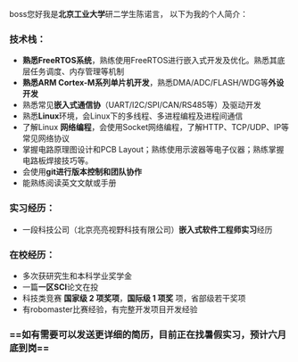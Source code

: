 boss您好我是**北京工业大学**研二学生陈诺言，
以下为我的个人简介：
### **技术栈**：
- **熟悉FreeRTOS系统**，熟练使用FreeRTOS进行嵌入式开发及优化。熟悉其底层任务调度、内存管理等机制
- **熟悉ARM Cortex-M系列单片机开发**，熟悉DMA/ADC/FLASH/WDG等**外设开发**
- 熟悉常见**嵌入式通信协**（UART/I2C/SPI/CAN/RS485等）及驱动开发
- 熟悉**Linux**环境，会Linux下的多线程、多进程编程及进程间通信
- 了解Linux **网络编程**，会使用Socket网络编程，了解HTTP、TCP/UDP、IP等常见网络协议
- 掌握电路原理图设计和PCB Layout；熟练使用示波器等电子仪器；熟练掌握电路板焊接技巧等。
- 会使用**git进行版本控制和团队协作**
- 能熟练阅读英文文献或手册
### **实习经历**：
- 一段科技公司（北京亮亮视野科技有限公司）**嵌入式软件工程师实习**经历	
### **在校经历**：
- 多次获研究生和本科学业奖学金
- 一篇**一区SCI**论文在投
- 科技类竞赛 **国家级 2 项奖项**，**国际级 1 项奖** 项，省部级若干奖项
- 有robomaster比赛经验，有完整开发项目开发经验
### ==如有需要可以发送更详细的简历，目前正在找**暑假实习**，预计**六月底**到岗==